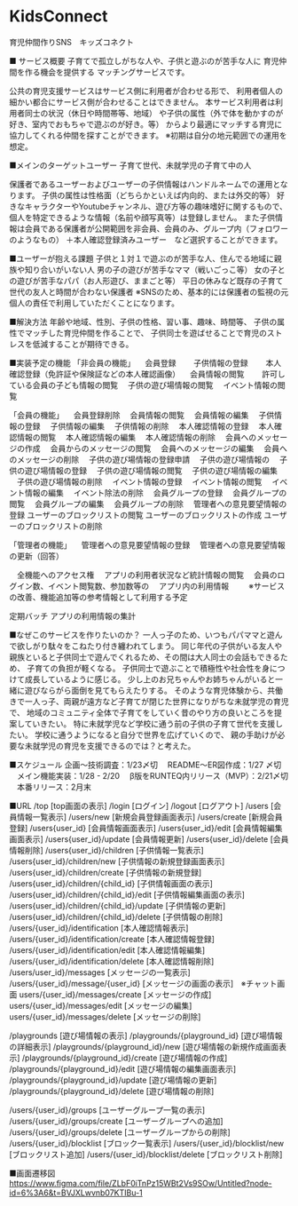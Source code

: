 # KidsConnect
育児仲間作りSNS　キッズコネクト

■ サービス概要
子育てで孤立しがちな人や、子供と遊ぶのが苦手な人に
育児仲間を作る機会を提供する
マッチングサービスです。

公共の育児支援サービスはサービス側に利用者が合わせる形で、
利用者個人の細かい都合にサービス側が合わせることはできません。
本サービス利用者は利用者同士の状況（休日や時間帯等、地域）
や子供の属性（外で体を動かすのが好き、室内でおもちゃで遊ぶのが好き。等）
からより最適にマッチする育児に協力してくれる仲間を探すことができます。
※初期は自分の地元範囲での運用を想定。

■メインのターゲットユーザー
子育て世代、未就学児の子育て中の人

保護者であるユーザーおよびユーザーの子供情報はハンドルネームでの運用となります。
子供の属性は性格面（どちらかといえば内向的、または外交的等）
好きなキャラクターやYoutubeチャンネル、遊び方等の趣味嗜好に関するもので、
個人を特定できるような情報（名前や顔写真等）は登録しません。
また子供情報は会員である保護者が公開範囲を非会員、会員のみ、グループ内（フォロワーのようなもの）
＋本人確認登録済みユーザー　など選択することができます。

■ユーザーが抱える課題
子供と１対１で遊ぶのが苦手な人、住んでる地域に親族や知り合いがいない人
男の子の遊びが苦手なママ（戦いごっこ等）
女の子との遊びが苦手なパパ（お人形遊び、ままごと等）
平日の休みなど既存の子育て世代の友人と時間が合わない保護者
※SNSのため、基本的には保護者の監視の元個人の責任で利用していただくことになります。

■解決方法
年齢や地域、性別、子供の性格、習い事、趣味、時間等、
子供の属性でマッチした育児仲間を作ることで、
子供同士を遊ばせることで育児のストレスを低減することが期待できる。

■実装予定の機能
「非会員の機能」
　会員登録
　　子供情報の登録
　　本人確認登録（免許証や保険証などの本人確認画像）
　会員情報の閲覧
　　許可している会員の子ども情報の閲覧
　子供の遊び場情報の閲覧
　イベント情報の閲覧

「会員の機能」
　会員登録削除
　会員情報の閲覧
　会員情報の編集
　子供情報の登録
　子供情報の編集
　子供情報の削除
　本人確認情報の登録
　本人確認情報の閲覧
　本人確認情報の編集
　本人確認情報の削除
　会員へのメッセージの作成
　会員からのメッセージの閲覧
　会員へのメッセージの編集
　会員へのメッセージの削除
　子供の遊び場情報の登録申請
　子供の遊び場情報の
　子供の遊び場情報の登録
　子供の遊び場情報の閲覧
　子供の遊び場情報の編集
　子供の遊び場情報の削除
　イベント情報の登録
　イベント情報の閲覧
　イベント情報の編集
　イベント除法の削除
　会員グループの登録
　会員グループの閲覧
　会員グループの編集
　会員グループの削除
　管理者への意見要望情報の登録
  ユーザーのブロックリストの閲覧
  ユーザーのブロックリストの作成
  ユーザーのブロックリストの削除

「管理者の機能」
　管理者への意見要望情報の登録
　管理者への意見要望情報の更新（回答）

　全機能へのアクセス権
　アプリの利用者状況など統計情報の閲覧
　会員のログイン数、イベント閲覧数、参加数等の
　アプリ内の利用情報
　
　※サービスの改善、機能追加等の参考情報として利用する予定
　

定期バッチ
アプリの利用情報の集計

■なぜこのサービスを作りたいのか？
一人っ子のため、いつもパパママと遊んで欲しがり駄々をこねたり付き纏われてしまう。
同じ年代の子供がいる友人や親族といると子供同士で遊んでくれるため、その間は大人同士の会話もできるため、
子育ての負担が軽くなる。
子供同士で遊ぶことで積極性や社会性を身につけて成長しているように感じる。
少し上のお兄ちゃんやお姉ちゃんがいると一緒に遊びならがら面倒を見てもらえたりする。
そのような育児体験から、共働きで一人っ子、両親が遠方など子育てが閉じた世界になりがちな未就学児の育児で、
地域のコミュニティ全体で子育てをしていく昔のやり方の良いところを提案していきたい。
特に未就学児など学校に通う前の子供の子育て世代を支援したい。
学校に通うようになると自分で世界を広げていくので、
親の手助けが必要な未就学児の育児を支援できるのでは？と考えた。

■スケジュール
企画〜技術調査：1/23〆切
　README〜ER図作成：1/27 〆切
　メイン機能実装：1/28 - 2/20
　β版をRUNTEQ内リリース（MVP）：2/21〆切
　本番リリース：2月末

■URL
 /top [top画面の表示]
 /login [ログイン]
 /logout [ログアウト]
 /users [会員情報一覧表示]
 /users/new [新規会員登録画面表示]
 /users/create [新規会員登録]
 /users{user_id} [会員情報画面表示]
 /users{user_id}/edit [会員情報編集画面表示]
 /users{user_id}/update [会員情報更新]
 /users{user_id}/delete [会員情報削除]
 /users{user_id}/children [子供情報一覧表示]
 /users{user_id}/children/new [子供情報の新規登録画面表示]
 /users{user_id}/children/create [子供情報の新規登録]
 /users{user_id}/children/{child_id} [子供情報画面の表示]
 /users{user_id}/children/{child_id}/edit [子供情報編集画面の表示]
 /users{user_id}/children/{child_id}/update [子供情報の更新]
 /users{user_id}/children/{child_id}/delete [子供情報の削除]
 /users/{user_id}/identification [本人確認情報表示]
 /users/{user_id}/identification/create [本人確認情報登録]
 /users/{user_id}/identification/edit [本人確認情報編集]
 /users/{user_id}/identification/delete [本人確認情報削除]
 /users/user_id}/messages [メッセージの一覧表示]
 /users/{user_id}/message/{user_id} [メッセージの画面の表示]　※チャット画面
 users/{user_id}/messages/create [メッセージの作成]
 users/{user_id}/messages/edit [メッセージの編集]
 users/{user_id}/messages/delete [メッセージの削除]

/playgrounds [遊び場情報の表示]
/playgrounds/{playground_id} [遊び場情報の詳細表示]
/playgrounds/{playground_id}/new [遊び場情報の新規作成画面表示]
/playgrounds/{playground_id}/create [遊び場情報の作成]
/playgrounds/{playground_id}/edit [遊び場情報の編集画面表示]
/playgrounds/{playground_id}/update [遊び場情報の更新]
/playgrounds/{playground_id}/delete [遊び場情報の削除]

/users/{user_id}/groups [ユーザーグループ一覧の表示] 
/users/{user_id}/groups/create [ユーザーグループへの追加]
/users/{user_id}/groups/delete [ユーザーグループからの削除]
/users/{user_id}/blocklist [ブロック一覧表示]
/users/{user_id}/blocklist/new [ブロックリスト追加]
/users/{user_id}/blocklist/delete [ブロックリスト削除]

■画面遷移図
https://www.figma.com/file/ZLbF0iTnPz15WBt2Vs9SOw/Untitled?node-id=6%3A6&t=BVJXLwvnb07KTIBu-1


